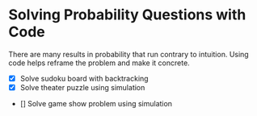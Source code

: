 # Solving Probability Questions with Code

There are many results in probability that run contrary to intuition. Using code helps reframe the problem and make it concrete. 

- [x] Solve sudoku board with backtracking
- [x] Solve theater puzzle using simulation
- [] Solve game show problem using simulation
